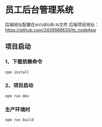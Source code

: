 # 员工后台管理系统

后端地址配置在src\db\db.ts文件
后端项目地址：https://github.com/2439569630/ht_nodeApp



## 项目启动
### 1、下载依赖命令

```sh
npm install
```

### 2、项目启动

```sh
npm run dev
```

### 生产环境时

```sh
npm run build
```
